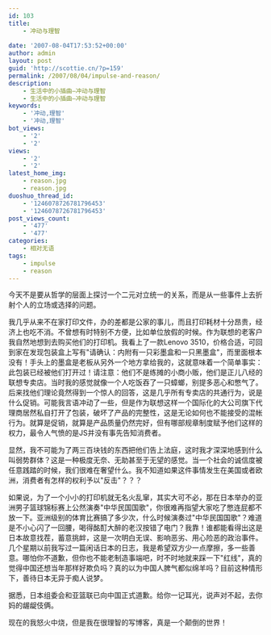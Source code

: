 ```yaml
---
id: 103
title:
    - 冲动与理智
 
date: '2007-08-04T17:53:52+00:00'
author: admin
layout: post
guid: 'http://scottie.cn/?p=159'
permalink: /2007/08/04/impulse-and-reason/
description:
    - 生活中的小插曲—冲动与理智
    - 生活中的小插曲—冲动与理智
keywords:
    - '冲动,理智'
    - '冲动,理智'
bot_views:
    - '2'
    - '2'
views:
    - '2'
    - '2'
latest_home_img:
    - reason.jpg
    - reason.jpg
duoshuo_thread_id:
    - '1246078726781796453'
    - '1246078726781796453'
post_views_count:
    - '477'
    - '477'
categories:
    - 相对无语
tags:
    - impulse
    - reason
---
```


今天不是要从哲学的层面上探讨一个二元对立统一的关系，而是从一些事件上去折射个人的立场或选择的问题。

我几乎从来不在家打印文件，办的差都是公家的事儿，而且打印耗材十分昂贵，经济上也吃不消。不曾想有时特别不方便，比如单位放假的时候。作为联想的老客户我自然地想到去购买他们的打印机。我看上了一款Lenovo 3510，价格合适，可回到家在发现包装盒上写有"请确认：内附有一只彩墨盒和一只黑墨盒"，而里面根本没有！手头上的墨盒是老板从另外一个地方拿给我的，这就意味着一个简单事实：此包装已经被他们打开过！请注意：他们不是练摊的小商小贩，他们是正儿八经的联想专卖店。当时我的感觉就像一个人吃饭吞了一只蟑螂，别提多恶心和憋气了。后来找他们理论竟然得到一个惊人的回答，这是几乎所有专卖店的共通行为，说是什么促销。可能我言语冲动了一些，但是作为联想这样一个国际化的大公司旗下代理商居然私自打开了包装，破坏了产品的完整性，这是无论如何也不能接受的混帐行为。就算是促销，就算是产品质量仍然完好，但有哪部规章制度赋予他们这样的权力，最令人气愤的是JS并没有事先告知消费者。

显然，我不可能为了两三百块钱的东西把他们告上法庭，这时我才深深地感到什么叫弱势群体？这是一种极度无奈、无助甚至于无望的感觉。当一个社会的诚信度被任意践踏的时候，我们很难在奢望什么。我不知道如果这件事情发生在美国或者欧洲，消费者有怎样的权利予以"反击"？？？

如果说，为了一个小小的打印机就无名火乱窜，其实大可不必，那在日本举办的亚洲男子篮球锦标赛上公然演奏"中华民国国歌"，你很难再指望大家吃了憋连屁都不放一下。亚洲级别的体育比赛搞了多少次，什么时候演奏过"中华民国国歌"？难道是不小心闪了一回腰，喝得酩酊大醉的老汉按错了电门？我靠！谁都能看得出这是日本故意找茬，蓄意挑衅，这是一次明白无误、影响恶劣、用心险恶的政治事件。几个星期以前我写过一篇闲话日本的日志，我是希望双方少一点摩擦，多一些善意。哪怕你不道歉，但你也不能老制造事端吧，时不时地就来踩一下"红线"，真的觉得中国还想当年那样好欺负吗？真的以为中国人脾气都似绵羊吗？目前这种情形下，善待日本无异于痴人说梦。

据悉，日本组委会和亚篮联已向中国正式道歉。给你一记耳光，说声对不起，去你妈的龌龊伎俩。

现在的我怒火中烧，但是我在很理智的写博客，真是一个颠倒的世界！